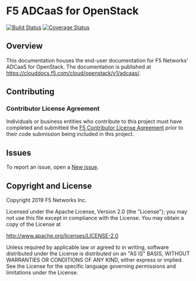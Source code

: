 # F5 ADCaaS for OpenStack

[![Build Status](https://travis-ci.org/F5Networks/f5-adcaas-openstack.svg?branch=master)](https://travis-ci.org/F5Networks/f5-adcaas-openstack)
[![Coverage Status](https://coveralls.io/repos/github/F5Networks/f5-adcaas-openstack/badge.svg?branch=master)](https://coveralls.io/github/F5Networks/f5-adcaas-openstack?branch=master)

## Overview

This documentation houses the end-user documentation for F5 Networks' ADCaaS for OpenStack. The documentation is published at https://clouddocs.f5.com/cloud/openstack/v1/adcaas/.

## Contributing

### Contributor License Agreement

Individuals or business entities who contribute to this project must have completed and submitted the [F5 Contributor License Agreement](http://clouddocs.f5.com/cloud/openstack/v1/support/cla_landing.html) prior to their code submission being included in this project.

## Issues

To report an issue, open a [New issue](https://github.com/F5Networks/f5-adcaas-openstack/issues).

## Copyright and License

Copyright 2019 F5 Networks Inc.

Licensed under the Apache License, Version 2.0 (the "License"); you may not use
this file except in compliance with the License. You may obtain a copy of the
License at

http://www.apache.org/licenses/LICENSE-2.0

Unless required by applicable law or agreed to in writing, software
distributed under the License is distributed on an "AS IS" BASIS,
WITHOUT WARRANTIES OR CONDITIONS OF ANY KIND, either express or implied.
See the License for the specific language governing permissions and limitations
under the License.


